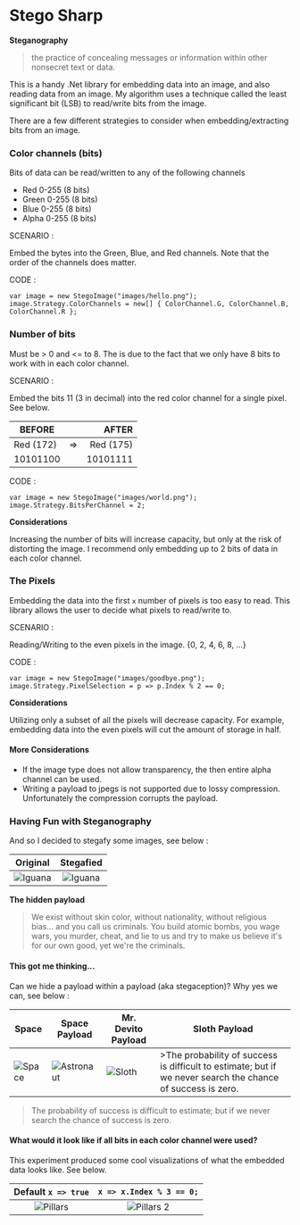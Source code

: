 # Stego Sharp

**Steganography**
>the practice of concealing messages or information within other nonsecret text or data.

This is a handy .Net library for embedding data into an image, and also reading data from an image. My algorithm uses a technique called the least significant bit (LSB) to read/write bits from the image.

There are a few different strategies to consider when embedding/extracting bits from an image.

### Color channels (bits)

Bits of data can be read/written to any of the following channels

* Red 0-255 (8 bits)
* Green 0-255 (8 bits)
* Blue 0-255 (8 bits)
* Alpha 0-255 (8 bits)
		
SCENARIO : 

Embed the bytes into the Green, Blue, and Red channels. Note that the order of the channels does matter.

CODE : 
	
	var image = new StegoImage("images/hello.png");
	image.Strategy.ColorChannels = new[] { ColorChannel.G, ColorChannel.B, ColorChannel.R };

### Number of bits

Must be > 0 and <= to 8. The is due to the fact that we only have 8 bits to work with in each color channel.

SCENARIO : 

Embed the bits 11 (3 in decimal) into the red color channel for a single pixel. See below.

| BEFORE    |    |     AFTER |
|-----------|:--:|----------:|
| Red (172) | => | Red (175) |
| 10101100  |    |  10101111 |

CODE : 

	var image = new StegoImage("images/world.png");
	image.Strategy.BitsPerChannel = 2;
	

**Considerations**

Increasing the number of bits will increase capacity, but only at the risk of distorting the image. I recommend only embedding up to 2 bits of data in each color channel.

### The Pixels

Embedding the data into the first `x` number of pixels is too easy to read. This library allows the user to decide what pixels to read/write to.

SCENARIO :

Reading/Writing to the even pixels in the image. {0, 2, 4, 6, 8, ...}

CODE : 
	
	var image = new StegoImage("images/goodbye.png");
    image.Strategy.PixelSelection = p => p.Index % 2 == 0;

**Considerations**

Utilizing only a subset of all the pixels will decrease capacity. For example, embedding data into the even pixels will cut the amount of storage in half.

#### More Considerations

* If the image type does not allow transparency, the then entire alpha channel can be used.
* Writing a payload to jpegs is not supported due to lossy compression. Unfortunately the compression corrupts the payload.

### Having Fun with Steganography

And so I decided to stegafy some images, see below :

**Original**            |  **Stegafied**
:-------------------------:|:-------------------------:
![Iguana](https://github.com/masterjeef/stego-sharp/blob/master/StegoSharp/UnitTests/images/iguana.png?raw=true)  |  ![Iguana](https://github.com/masterjeef/stego-sharp/blob/master/StegoSharp/images/iguana-embedded.png?raw=true)

**The hidden payload**

>We exist without skin color, without nationality, without religious bias... and you call us criminals. You build atomic bombs, you wage wars, you murder, cheat, and lie to us and try to make us believe it's for our own good, yet we're the criminals.

#### This got me thinking...

Can we hide a payload within a payload (aka stegaception)? Why yes we can, see below :

| Space | Space Payload | Mr. Devito Payload | Sloth Payload |
|---|---|---|---|
| ![Space](https://github.com/masterjeef/stego-sharp/blob/master/StegoSharp/images/space-embedded.png?raw=true) | ![Astronaut](https://github.com/masterjeef/stego-sharp/blob/master/StegoSharp/images/astronaut-embedded.png?raw=true) | ![Sloth](https://github.com/masterjeef/stego-sharp/blob/master/StegoSharp/images/sloth-embedded.png?raw=true) | >The probability of success is difficult to estimate; but if we never search the chance of success is zero. |

 
>The probability of success is difficult to estimate; but if we never search the chance of success is zero.

#### What would it look like if all bits in each color channel were used?

This experiment produced some cool visualizations of what the embedded data looks like. See below.

**Default** `x => true`            |  `x => x.Index % 3 == 0;`
:-------------------------:|:-------------------------:
![Pillars](https://github.com/masterjeef/stego-sharp/blob/master/StegoSharp/images/pillar-test-1.png?raw=true)  |  ![Pillars 2](https://github.com/masterjeef/stego-sharp/blob/master/StegoSharp/images/pillar-test-2.png?raw=true)
